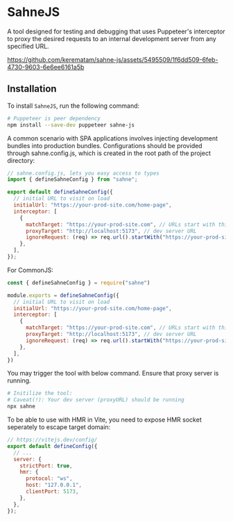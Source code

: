 # SahneJS

A tool designed for testing and debugging that uses Puppeteer's interceptor to proxy the desired requests to an internal development server from any specified URL.


https://github.com/kerematam/sahne-js/assets/5495509/1f6dd509-6feb-4730-9603-6e6ee6161a5b



## Installation

To install `SahneJS`, run the following command:
```sh
# Puppeteer is peer dependency
npm install --save-dev puppeteer sahne-js
```

A common scenario with SPA applications involves injecting development bundles into production bundles. Configurations should be provided through sahne.config.js, which is created in the root path of the project directory:

```js
// sahne.config.js, lets you easy access to types
import { defineSahneConfig } from "sahne";

export default defineSahneConfig({
  // initial URL to visit on load
  initialUrl: "https://your-prod-site.com/home-page",
  interceptor: [
    {
      matchTarget: "https://your-prod-site.com", // URLs start with this will match
      proxyTarget: "http://localhost:5173", // dev server URL
      ignoreRequest: (req) => req.url().startWith("https://your-prod-site.com/api")
    },
  ],
});
```

For CommonJS:
```js
const { defineSahneConfig } = require("sahne")

module.exports = defineSahneConfig({
  // initial URL to visit on load
  initialUrl: "https://your-prod-site.com/home-page",
  interceptor: [
    {
      matchTarget: "https://your-prod-site.com", // URLs start with this will match
      proxyTarget: "http://localhost:5173", // dev server URL
      ignoreRequest: (req) => req.url().startWith("https://your-prod-site.com/api")
    },
  ],
})
```

You may trigger the tool with below command. Ensure that proxy server is running.
```sh
# Initilize the tool:
# Caveat(!): Your dev server (proxyURL) should be running
npx sahne
```

To be able to use with HMR in Vite, you need to expose HMR socket seperately to escape target domain:


```js
// https://vitejs.dev/config/
export default defineConfig({
  // ...
  server: {
    strictPort: true,
    hmr: {
      protocol: "ws",
      host: "127.0.0.1",
      clientPort: 5173,
    },
  },
});
```
